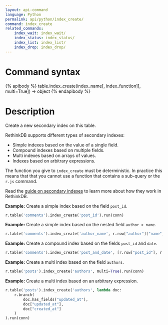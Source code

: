 ```yaml
---
layout: api-command
language: Python
permalink: api/python/index_create/
command: index_create
related_commands:
    index_wait: index_wait/
    index_status: index_status/
    index_list: index_list/
    index_drop: index_drop/
---
```


# Command syntax #

{% apibody %}
table.index_create(index_name[, index_function][, multi=True]) &rarr; object
{% endapibody %}

# Description #

Create a new secondary index on this table.

RethinkDB supports different types of secondary indexes:

- Simple indexes based on the value of a single field.
- Compound indexes based on multiple fields.
- Multi indexes based on arrays of values.
- Indexes based on arbitrary expressions.

The function you give to `index_create` must be deterministic. In practice this means that
that you cannot use a function that contains a sub-query or the `r.js` command.

Read the [guide on secondary indexes](http://www.rethinkdb.com/docs/secondary-indexes/)
to learn more about how they work in RethinkDB.

__Example:__ Create a simple index based on the field `post_id`.

```py
r.table('comments').index_create('post_id').run(conn)
```

__Example:__ Create a simple index based on the nested field `author > name`.

```py
r.table('comments').index_create('author_name', r.row["author"]["name"]).run(conn)
```


__Example:__ Create a compound index based on the fields `post_id` and `date`.

```py
r.table('comments').index_create('post_and_date', [r.row["post_id"], r.row["date"]]).run(conn)
```

__Example:__ Create a multi index based on the field `authors`.

```py
r.table('posts').index_create('authors', multi=True).run(conn)
```

__Example:__ Create a multi index based on an arbitrary expression.

```py
r.table('posts').index_create('authors', lambda doc:
    r.branch(
        doc.has_fields("updated_at"),
        doc["updated_at"],
        doc["created_at"]
    )
).run(conn)
```
